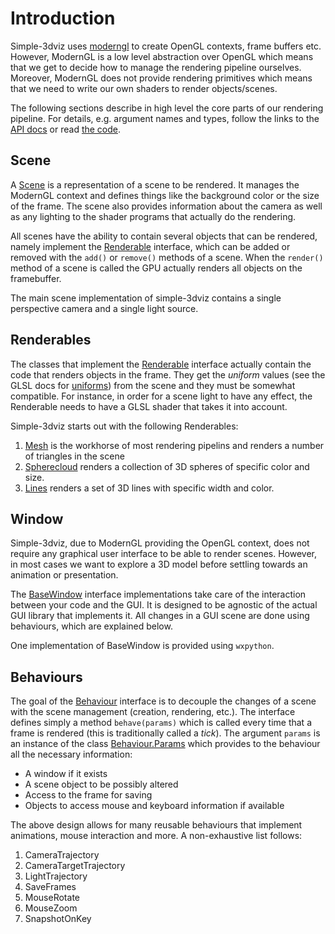 # Introduction

Simple-3dviz uses [moderngl][moderngl] to create OpenGL contexts, frame buffers
etc. However, ModernGL is a low level abstraction over OpenGL which means that
we get to decide how to manage the rendering pipeline ourselves. Moreover,
ModernGL does not provide rendering primitives which means that we need to
write our own shaders to render objects/scenes.

The following sections describe in high level the core parts of our rendering
pipeline. For details, e.g. argument names and types, follow the links to the
[API docs][api_docs] or read [the code][github].

## Scene

A [Scene][api_scene] is a representation of a scene to be rendered. It manages
the ModernGL context and defines things like the background color or the size
of the frame. The scene also provides information about the camera as well as
any lighting to the shader programs that actually do the rendering.

All scenes have the ability to contain several objects that can be rendered,
namely implement the [Renderable][api_renderable] interface, which can be added
or removed with the `add()` or `remove()` methods of a scene. When the
`render()` method of a scene is called the GPU actually renders all objects on
the framebuffer.

The main scene implementation of simple-3dviz contains a single perspective
camera and a single light source.

## Renderables

The classes that implement the [Renderable][api_renderable] interface actually
contain the code that renders objects in the frame. They get the _uniform_
values (see the GLSL docs for [uniforms][uniform_docs]) from the scene and they
must be somewhat compatible. For instance, in order for a scene light to have
any effect, the Renderable needs to have a GLSL shader that takes it into
account.

Simple-3dviz starts out with the following Renderables:

1. [Mesh][api_mesh] is the workhorse of most rendering pipelins and renders a
   number of triangles in the scene
2. [Spherecloud][api_spheres] renders a collection of 3D spheres of specific
   color and size.
3. [Lines][api_lines] renders a set of 3D lines with specific width and color.

## Window

Simple-3dviz, due to ModernGL providing the OpenGL context, does not require
any graphical user interface to be able to render scenes. However, in most
cases we want to explore a 3D model before settling towards an animation or
presentation.

The [BaseWindow][api_window] interface implementations take care of the
interaction between your code and the GUI. It is designed to be agnostic of the
actual GUI library that implements it. All changes in a GUI scene are done
using behaviours, which are explained below.

One implementation of BaseWindow is provided using `wxpython`.

## Behaviours

The goal of the [Behaviour][api_behaviour] interface is to decouple the changes
of a scene with the scene management (creation, rendering, etc.). The interface
defines simply a method `behave(params)` which is called every time that a
frame is rendered (this is traditionally called a _tick_). The argument
`params` is an instance of the class [Behaviour.Params][api_params] which
provides to the behaviour all the necessary information:

* A window if it exists
* A scene object to be possibly altered
* Access to the frame for saving
* Objects to access mouse and keyboard information if available

The above design allows for many reusable behaviours that implement animations,
mouse interaction and more. A non-exhaustive list follows:

1. CameraTrajectory
2. CameraTargetTrajectory
3. LightTrajectory
4. SaveFrames
5. MouseRotate
6. MouseZoom
7. SnapshotOnKey


[moderngl]: https://moderngl.readthedocs.io/en/latest/
[api_scene]: /
[api_renderable]: /
[uniform_docs]: https://www.khronos.org/opengl/wiki/Uniform_(GLSL)
[api_mesh]: /
[api_spheres]: /
[api_lines]: /
[api_window]: /
[api_behaviour]: /
[api_params]: /
[api_docs]: /
[github]: https://github.com/angeloskath/simple-3dviz

